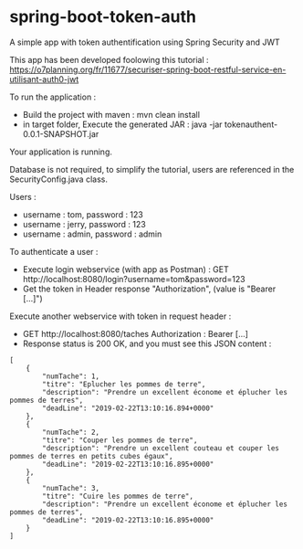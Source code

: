 # spring-boot-token-auth
A simple app with token authentification using Spring Security and JWT

This app has been developed foolowing this tutorial :
https://o7planning.org/fr/11677/securiser-spring-boot-restful-service-en-utilisant-auth0-jwt


To run the application :
 - Build the project with maven : mvn clean install
 - in target folder, Execute the generated JAR :  java -jar tokenauthent-0.0.1-SNAPSHOT.jar

Your application is running.


 Database is not required, to simplify the tutorial, users are referenced in the SecurityConfig.java class.

 Users :
  - username : tom, password : 123
  - username : jerry, password : 123
  - username : admin, password : admin


To authenticate a user :
 - Execute login webservice (with app as Postman) :
   GET http://localhost:8080/login?username=tom&password=123
 - Get the token in Header response "Authorization", (value is "Bearer [...]")

Execute another webservice with token in request header :
  - GET http://localhost:8080/taches
    Authorization : Bearer [...]
  - Response status is 200 OK, and you must see this JSON content :
  ```
  [
      {
          "numTache": 1,
          "titre": "Eplucher les pommes de terre",
          "description": "Prendre un excellent économe et éplucher les pommes de terres",
          "deadLine": "2019-02-22T13:10:16.894+0000"
      },
      {
          "numTache": 2,
          "titre": "Couper les pommes de terre",
          "description": "Prendre un excellent couteau et couper les pommes de terres en petits cubes égaux",
          "deadLine": "2019-02-22T13:10:16.895+0000"
      },
      {
          "numTache": 3,
          "titre": "Cuire les pommes de terre",
          "description": "Prendre un excellent économe et éplucher les pommes de terres",
          "deadLine": "2019-02-22T13:10:16.895+0000"
      }
  ]
  ```
